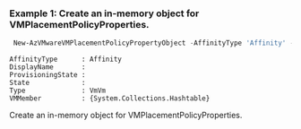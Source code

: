 ### Example 1: Create an in-memory object for VMPlacementPolicyProperties.
```powershell
 New-AzVMwareVMPlacementPolicyPropertyObject -AffinityType 'Affinity' -Type 'VmVm' -VMMember @{"test"="test"}
```
```output
AffinityType      : Affinity
DisplayName       : 
ProvisioningState : 
State             : 
Type              : VmVm
VMMember          : {System.Collections.Hashtable}
```

Create an in-memory object for VMPlacementPolicyProperties.